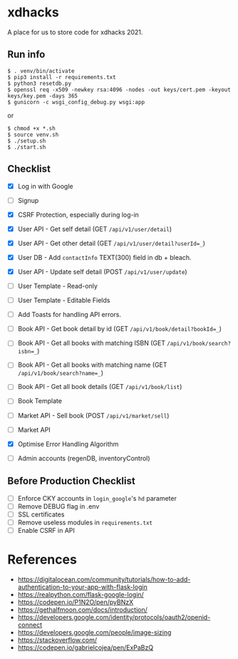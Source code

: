 # xdhacks

A place for us to store code for xdhacks 2021.

## Run info
```
$ . venv/bin/activate
$ pip3 install -r requirements.txt
$ python3 resetdb.py
$ openssl req -x509 -newkey rsa:4096 -nodes -out keys/cert.pem -keyout keys/key.pem -days 365
$ gunicorn -c wsgi_config_debug.py wsgi:app
```
or
```
$ chmod +x *.sh
$ source venv.sh
$ ./setup.sh
$ ./start.sh
```

## Checklist
- [x] Log in with Google
- [ ] Signup
- [x] CSRF Protection, especially during log-in
- [x] User API - Get self detail (GET `/api/v1/user/detail`)
- [x] User API - Get other detail (GET `/api/v1/user/detail?userId=_`)
- [x] User DB - Add `contactInfo` TEXT(300) field in db + bleach.
- [x] User API - Update self detail (POST `/api/v1/user/update`)
- [ ] User Template - Read-only
- [ ] User Template - Editable Fields
- [ ] Add Toasts for handling API errors.

- [ ] Book API - Get book detail by id (GET `/api/v1/book/detail?bookId=_`)
- [ ] Book API - Get all books with matching ISBN (GET `/api/v1/book/search?isbn=_`)
- [ ] Book API - Get all books with matching name (GET `/api/v1/book/search?name=_`)
- [ ] Book API - Get all book details (GET `/api/v1/book/list`)
- [ ] Book Template

- [ ] Market API - Sell book (POST `/api/v1/market/sell`)
- [ ] Market API

- [x] Optimise Error Handling Algorithm
- [ ] Admin accounts (regenDB, inventoryControl)

## Before Production Checklist
- [ ] Enforce CKY accounts in `login_google`'s `hd` parameter
- [ ] Remove DEBUG flag in .env
- [ ] SSL certificates
- [ ] Remove useless modules in `requirements.txt`
- [ ] Enable CSRF in API

# References
- https://digitalocean.com/community/tutorials/how-to-add-authentication-to-your-app-with-flask-login
- https://realpython.com/flask-google-login/
- https://codepen.io/P1N2O/pen/pyBNzX
- https://gethalfmoon.com/docs/introduction/
- https://developers.google.com/identity/protocols/oauth2/openid-connect
- https://developers.google.com/people/image-sizing
- https://stackoverflow.com/
- https://codepen.io/gabrielcojea/pen/ExPaBzQ